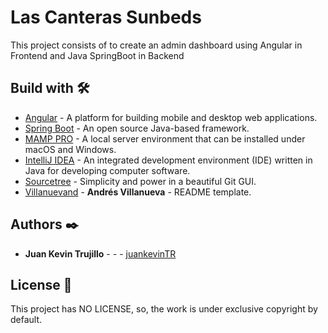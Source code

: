 # Las Canteras Sunbeds

This project consists of to create an admin dashboard using Angular in Frontend and Java SpringBoot in Backend

## Build with 🛠️

* [Angular](https://angular.io) - A platform for building mobile and desktop web applications.
* [Spring Boot](https://spring.io) - An open source Java-based framework.
* [MAMP PRO](https://www.mamp.info) - A local server environment that can be installed under macOS and Windows.
* [IntelliJ IDEA](https://www.jetbrains.com/idea) - An integrated development environment (IDE) written in Java for developing computer software.
* [Sourcetree](https://www.sourcetreeapp.com) - Simplicity and power in a beautiful Git GUI.
* [Villanuevand](https://github.com/Villanuevand) - **Andrés Villanueva** - README template.

## Authors ✒️

* **Juan Kevin Trujillo** - *-* - [juankevinTR](https://juankevintrujillo.com)

## License 📄

This project has NO LICENSE, so, the work is under exclusive copyright by default.
